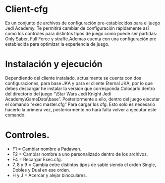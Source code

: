 # Client-cfg

Es un conjunto de archivos de configuración pre-establecidos para el juego Jedi Academy. Te permitirá cambiar de configuración rápidamente así como los controles para distintos tipos de juego como puede ser partidas: Only Saber, Full Force y straffe.Ademas cuenta con una configuración pre establecida para optimizar la experiencia de juego.

# Instalación y ejecución

Dependiendo del cliente instalado, actualmente se cuenta con dos configuraciones, para base JKA y para el cliente Eternal JKA, por lo que debes descargar he instalar la version que corresponda Colocarlo dentro del directorio del juego “\Star Wars Jedi Knight Jedi Academy\GameData\base”. Posteriormente a ello, dentro del juego ejecutar el comando “exec master.cfg” Para cargar los cfg. Esto solo es necesario hacerlo la primera vez, posteriormente no hará falta volver a ejecutar este comando.

# Controles.

- F1 = Cambiar nombre a Padawan.
- F2 = Cambiar nombre a uno personalizado dentro de los archivos.
- F4 = Recargar Exec.cfg.
- 7, 8 y 9 = Cambia entre distintos tipos de sable siendo el orden Single, Dobles y Dual en ese orden.
- H y J = Acercar y alejar binoculares.
